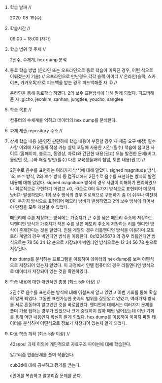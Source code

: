 1. 학습 날짜 // 

    2020-08-19(수)
 
2. 학습시간 // 

   09:00 ~ 18:00 (자가)

3. 학습 범위 및 주제 // 
    
    2진수, 수체계, hex dump 분석

4. 동료 학습 방법 (온라인 또는 오프라인으로 동료 학습이 이뤄진 경우, 어떤 식으로 이뤄졌는지 기술) // 오프라인으로 만난경우 각각 슬랙 아이디 // 온라인(슬랙, 스카이프, 카카오톡)으로 피드백을 받는 경우 피드백해준 자 ID // 

    온라인을 통해 동료학습 하였다. 2의 보수 표현방식에 대해 알게 되었다. 피드백해준 자 :gicho, jeonkim, sanhan, jungtlee, youcho, sanglee

5. 학습 목표 //

    컴퓨터의 수체계를 익히고 데이터의 hex dump를 분석한다.
    
6. 과제 제출 repository 주소 // 
    
    
    
7. 상세 학습 내용 (운영진 판단하에 학습 내용이 부진할 경우 재 제출 요구 예정) 필수사항 이외에 자유롭게 작성 가능 실제 코딩에 사용한 시간 (필수) 학습에 참고한 사이트 (홈페이지, 블로그, 동영상, 자료)와 간단한 내용(권고) 오늘 발견한 문제(버그, 몰랐던 것,...)와 해결 방안(필수) 다른 교육생들과의 협업, 토론 내용(권고) //
    
    2진수로 음수를 표현하는 여러가지 방식에 대해 알았다. signed magnitude 방식, 1의 보수 방식, 2의 보수 방식 등 컴퓨터에서 2진수로 음수를 표현하는 방식의 발전내용에 대해 알았다. signed magnitude 방식의 경우 사람이 이해하기 편리하였으나 회로적으로 구현하기 어렵고 +0, -0으로 0이 두가지 방식으로 표현되어 메모리 낭비가 발생하였다. 1의 보수 방식의 경우 회로적으로 구현하기 좀 더 쉬우나 여전히 0이 두가지 방식으로 표현되어 메모리 낭비가 발생하였고 2의 보수 방식이 되어서야 단점을 모두 개선할 수 있었다.
    
    메모리에 수를 저장하는 방식에는 가중치가 큰 수를 낮은 메모리 주소에 저장하는 빅엔디언 방식과 가중치가 작은 수를 낮은 메모리 주소에 저장하는 리틀 엔디언 방식이 존재한다는 것을 알았다. 인텔 계열의 경우 리틀엔디언 방식을 이용하며 모토로라 계열의 경우 빅엔디언 방식을 이용한다. 0x12345678 의 경우 리틀엔디언 방식으로는 78 56 34 12 순으로 저장되며 빅엔디언 방식으로는 12 34 56 78 순으로 저장된다. 
    
    hex dump를 분석하는 프로그램을 이용하여 데이터의 hex dump를 보며 어떤식으로 저장되어 있는지 알았다. 이 과정에서 인텔 컴퓨터의 경우 리틀엔디언 방식으로 데이터가 저장되어 있는 것을 확인하였다.
    
8. 학습 내용에 대한 개인적인 총평 (최소 5줄 이상) //

    2진수로 음수를 표현하는 방식에 대해 어설프게 알고 있었고 이번 기회를 통해 확실히 알게 되었다. 그동안 표현가능한 숫자의 범위를 잘못알고 있었고, 여러가지 방식을 서로 혼동하여 알고있던 것을 바로잡았다. 엔디언에 대해서는 여러가지 문제를 풀며 가끔 접하는 경우가 있었으나 크게 중요하지 않아 매번 넘어갔는데 이번 기회를 통해 어떤 내용인지 확실히 알게 되었다. hex dump를 이용하여 이미지 파일 데이터를 분석하며 어떤식으로 정보가 저장되어 있는지 알게 되었다. 
   
9. 다음 학습 계획 (최소 5줄 이상) // 
    
    42seoul 과제 이외에 개인적으로 자료구조 파이썬에 대해 학습한다.
    
    알고리즘 연습문제를 풀며 학습한다.
    
    cub3d에 대해 공부하고 평가를 받는다.
    
    c언어를 복습하고 알고리즘 문제를 푼다.
